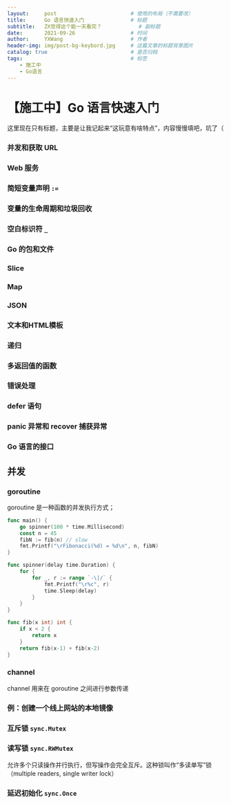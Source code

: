 ```yaml
---
layout:     post   				        # 使用的布局（不需要改）
title:      Go 语言快速入门 				# 标题 
subtitle:   ZX觉得这个能一天看完？			# 副标题
date:       2021-09-26				    # 时间
author:     YXWang 					    # 作者
header-img: img/post-bg-keybord.jpg 	# 这篇文章的标题背景图片
catalog: true 						    # 是否归档
tags:								    # 标签
    - 施工中
    - Go语言
---
```


# 【施工中】Go 语言快速入门

这里现在只有标题，主要是让我记起来“这玩意有啥特点”，内容慢慢填吧，坑了（



### 并发和获取 URL



### Web 服务



### 简短变量声明 `:=` 



### 变量的生命周期和垃圾回收



### 空白标识符 `_`



### Go 的包和文件



### Slice 



### Map



### JSON



### 文本和HTML模板



### 递归



### 多返回值的函数



### 错误处理



### defer 语句



### panic 异常和 recover 捕获异常



### Go 语言的接口



## 并发

### goroutine

goroutine 是一种函数的并发执行方式；

```go
func main() {
    go spinner(100 * time.Millisecond)
    const n = 45
    fibN := fib(n) // slow
    fmt.Printf("\rFibonacci(%d) = %d\n", n, fibN)
}

func spinner(delay time.Duration) {
    for {
        for _, r := range `-\|/` {
            fmt.Printf("\r%c", r)
            time.Sleep(delay)
        }
    }
}

func fib(x int) int {
    if x < 2 {
        return x
    }
    return fib(x-1) + fib(x-2)
}
```





### channel

channel 用来在 goroutine 之间进行参数传递



### 例：创建一个线上网站的本地镜像



### 互斥锁 `sync.Mutex`

 



### 读写锁 `sync.RWMutex`

允许多个只读操作并行执行，但写操作会完全互斥。这种锁叫作“多读单写”锁（multiple readers, single writer lock）



### 延迟初始化 `sync.Once`

